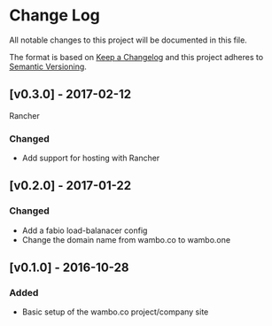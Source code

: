 # Change Log
All notable changes to this project will be documented in this file.

The format is based on [Keep a Changelog](http://keepachangelog.com/)
and this project adheres to [Semantic Versioning](http://semver.org/).

## [v0.3.0] - 2017-02-12

Rancher

### Changed
- Add support for hosting with Rancher

## [v0.2.0] - 2017-01-22

### Changed
- Add a fabio load-balanacer config
- Change the domain name from wambo.co to wambo.one

## [v0.1.0] - 2016-10-28

### Added
- Basic setup of the wambo.co project/company site
